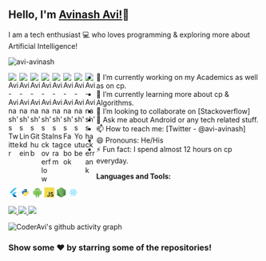 ## Hello, I'm [Avinash Avi!](http://www.avi-avinash.github.io/)👋
I am a tech enthusiast 💻 who loves programming & exploring more about Artificial Intelligence!
<p align="left">
<img src="https://komarev.com/ghpvc/?username=avi-avinash&label=Profile views&color=green&style=plastic" alt="avi-avinash" /> 
</p>


<a href="#">
  <img align="left" alt="Avi-Avinash's Twitter" width="22px" src="https://cdn.jsdelivr.net/npm/simple-icons@v3/icons/twitter.svg" />
</a>
<a href="#">
  <img align="left" alt="Avi-Avinash's Linkdein" width="22px" src="https://cdn.jsdelivr.net/npm/simple-icons@v3/icons/linkedin.svg" />
</a>
<a href="#">
  <img align="left" alt="Avi-Avinash's Github" width="22px" src="https://cdn.jsdelivr.net/npm/simple-icons@v3/icons/github.svg" />
</a>
<a href="#">
  <img align="left" alt="Avi-Avinash's Stackoverflow" width="22px" src="https://cdn.jsdelivr.net/npm/simple-icons@v3/icons/stackoverflow.svg" />
</a>
<a href="#">
  <img align="left" alt="Avi-Avinash's Instagram" width="22px" src="https://cdn.jsdelivr.net/npm/simple-icons@v3/icons/instagram.svg" />
</a>
<a href="#">
  <img align="left" alt="Avi-Avinash's Facebook" width="22px" src="https://cdn.jsdelivr.net/npm/simple-icons@v3/icons/facebook.svg" />
</a>
<a href="#">
  <img align="left" alt="Avi-Avinash's Youtube" width="22px" src="https://cdn.jsdelivr.net/npm/simple-icons@v3/icons/youtube.svg" />
</a>
<a href="#">
  <img align="left" alt="Avi-Avinash's hackerrank" width="22px" src="https://cdn.jsdelivr.net/npm/simple-icons@v3/icons/hackerrank.svg" />
</a>

- 🔭 I’m currently working on my Academics as well as on cp.
- 🌱 I’m currently learning more about cp & Algorithms.
- 👯 I’m looking to collaborate on [Stackoverflow]
- 💬 Ask me about Android or any tech related stuff.
- 📫 How to reach me: [Twitter - @avi-avinash]
- 😄 Pronouns: He/His    
- ⚡ Fun fact: I spend almost 12 hours on cp everyday.        
           
**Languages and Tools:**  

<code><img height="20" src="https://raw.githubusercontent.com/github/explore/80688e429a7d4ef2fca1e82350fe8e3517d3494d/topics/flutter/flutter.png"></code>
<code><img height="20" src="https://raw.githubusercontent.com/github/explore/80688e429a7d4ef2fca1e82350fe8e3517d3494d/topics/python/python.png"></code>
<code><img height="20" src="https://raw.githubusercontent.com/github/explore/80688e429a7d4ef2fca1e82350fe8e3517d3494d/topics/android/android.png"></code>
<code><img height="20" src="https://raw.githubusercontent.com/github/explore/80688e429a7d4ef2fca1e82350fe8e3517d3494d/topics/javascript/javascript.png"></code>
<code><img height="20" src="https://raw.githubusercontent.com/github/explore/80688e429a7d4ef2fca1e82350fe8e3517d3494d/topics/nodejs/nodejs.png"></code>
<code><img height="20" src="https://raw.githubusercontent.com/github/explore/80688e429a7d4ef2fca1e82350fe8e3517d3494d/topics/react/react.png"></code>   

<a href="https://github.com/avi-avinash">
<img height="115em"src="https://github-readme-stats.vercel.app/api?username=avi-avinash&show_icons=true&theme=algolia&include_all_commits=true&count_private=true"/>
<img height="115em" src="https://github-readme-stats-eight-theta.vercel.app/api/top-langs/?username=avi-avinash&layout=compact&langs_count=6&theme=algolia"/>
<img height="115em" src="https://github-readme-streak-stats.herokuapp.com/?user=avi-avinash&show_icons=true&locale=en&layout=compact&theme=algolia&line_height=0"/>
</a>

![CoderAvi's github activity graph](https://activity-graph.herokuapp.com/graph?username=avi-avinash&bg_color=000000&color=4cd8f0&line=2fc8ee&point=ffffff&area=true&hide_border=true)



### Show some ❤️ by starring some of the repositories!

</div>

